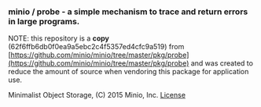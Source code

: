 ### minio / probe - a simple mechanism to trace and return errors in large programs.

NOTE: this repository is a **copy** (62f6ffb6db0f0ea9a5ebc2c4f5357ed4cfc9a519) from [https://github.com/minio/minio/tree/master/pkg/probe](https://github.com/minio/minio/tree/master/pkg/probe) and was created to reduce the amount of source when vendoring this package for application use.

Minimalist Object Storage, (C) 2015 Minio, Inc. [License](https://github.com/minio/minio-xl/blob/master/LICENSE)